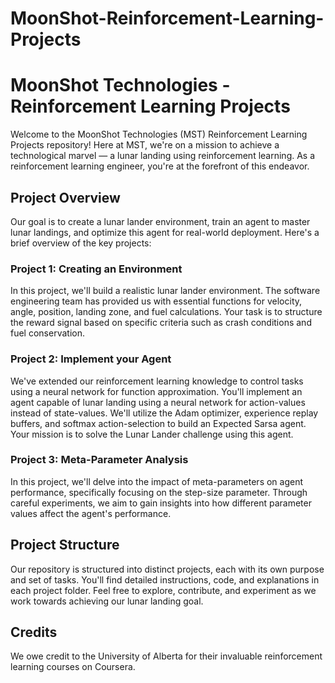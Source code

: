 # MoonShot-Reinforcement-Learning-Projects
# MoonShot Technologies - Reinforcement Learning Projects

Welcome to the MoonShot Technologies (MST) Reinforcement Learning Projects repository! Here at MST, we're on a mission to achieve a technological marvel — a lunar landing using reinforcement learning. As a reinforcement learning engineer, you're at the forefront of this endeavor.

## Project Overview

Our goal is to create a lunar lander environment, train an agent to master lunar landings, and optimize this agent for real-world deployment. Here's a brief overview of the key projects:

### Project 1: Creating an Environment

In this project, we'll build a realistic lunar lander environment. The software engineering team has provided us with essential functions for velocity, angle, position, landing zone, and fuel calculations. Your task is to structure the reward signal based on specific criteria such as crash conditions and fuel conservation.

### Project 2: Implement your Agent

We've extended our reinforcement learning knowledge to control tasks using a neural network for function approximation. You'll implement an agent capable of lunar landing using a neural network for action-values instead of state-values. We'll utilize the Adam optimizer, experience replay buffers, and softmax action-selection to build an Expected Sarsa agent. Your mission is to solve the Lunar Lander challenge using this agent.

### Project 3: Meta-Parameter Analysis

In this project, we'll delve into the impact of meta-parameters on agent performance, specifically focusing on the step-size parameter. Through careful experiments, we aim to gain insights into how different parameter values affect the agent's performance.

## Project Structure

Our repository is structured into distinct projects, each with its own purpose and set of tasks. You'll find detailed instructions, code, and explanations in each project folder. Feel free to explore, contribute, and experiment as we work towards achieving our lunar landing goal.

## Credits

We owe credit to the University of Alberta for their invaluable reinforcement learning courses on Coursera.

